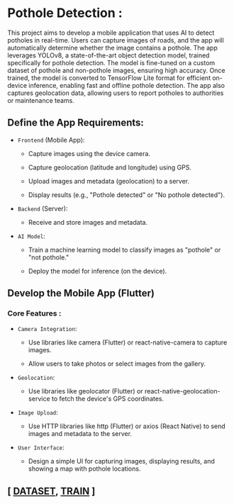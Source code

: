 # Pothole Detection :

This project aims to develop a mobile application that uses AI to detect potholes in real-time. Users can capture images of roads, and the app will automatically determine whether the image contains a pothole. The app leverages YOLOv8, a state-of-the-art object detection model, trained specifically for pothole detection. The model is fine-tuned on a custom dataset of pothole and non-pothole images, ensuring high accuracy. Once trained, the model is converted to TensorFlow Lite format for efficient on-device inference, enabling fast and offline pothole detection. The app also captures geolocation data, allowing users to report potholes to authorities or maintenance teams.


## Define the App Requirements:
+ `Frontend` (Mobile App):

    + Capture images using the device camera.

    + Capture geolocation (latitude and longitude) using GPS.

    + Upload images and metadata (geolocation) to a server.

    + Display results (e.g., "Pothole detected" or "No pothole detected").

+ `Backend` (Server):

    + Receive and store images and metadata.

+ `AI Model`:

    + Train a machine learning model to classify images as "pothole" or "not pothole."

    + Deploy the model for inference (on the device).


## Develop the Mobile App (Flutter)

### Core Features :

+ `Camera Integration`:

    + Use libraries like camera (Flutter) or react-native-camera to capture images.

    + Allow users to take photos or select images from the gallery.

+ `Geolocation`:

    + Use libraries like geolocator (Flutter) or react-native-geolocation-service to fetch the device's GPS coordinates.

+ `Image Upload`:

    + Use HTTP libraries like http (Flutter) or axios (React Native) to send images and metadata to the server.

+ `User Interface`:

    + Design a simple UI for capturing images, displaying results, and showing a map with pothole locations.

## [ [DATASET](./notes/dataset.MD), [TRAIN](./notes/train.MD) ]